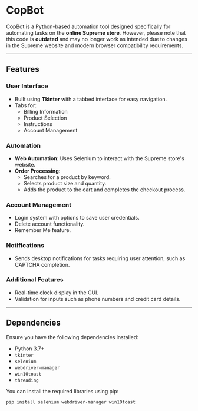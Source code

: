 # CopBot

CopBot is a Python-based automation tool designed specifically for automating tasks on the **online Supreme store**. However, please note that this code is **outdated** and may no longer work as intended due to changes in the Supreme website and modern browser compatibility requirements.

---

## Features

### User Interface

- Built using **Tkinter** with a tabbed interface for easy navigation.
- Tabs for:
  - Billing Information
  - Product Selection
  - Instructions
  - Account Management

### Automation

- **Web Automation**: Uses Selenium to interact with the Supreme store's website.
- **Order Processing**:
  - Searches for a product by keyword.
  - Selects product size and quantity.
  - Adds the product to the cart and completes the checkout process.

### Account Management

- Login system with options to save user credentials.
- Delete account functionality.
- Remember Me feature.

### Notifications

- Sends desktop notifications for tasks requiring user attention, such as CAPTCHA completion.

### Additional Features

- Real-time clock display in the GUI.
- Validation for inputs such as phone numbers and credit card details.

---

## Dependencies

Ensure you have the following dependencies installed:

- Python 3.7+
- `tkinter`
- `selenium`
- `webdriver-manager`
- `win10toast`
- `threading`

You can install the required libraries using pip:

```bash
pip install selenium webdriver-manager win10toast
